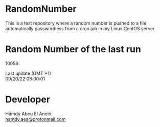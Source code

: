 # RandomNumber    
This is a test repository where a random number is pushed to a file automatically passwordless from a cron job in my Linux CentOS server    
# Random Number of the last run   
10056
      
Last update (GMT +1)    
09/20/22 08:00:01
# Developer    
Hamdy Abou El Anein   
hamdy.aea@protonmail.com
